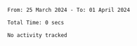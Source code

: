 <!--START_SECTION:waka-->

```txt
From: 25 March 2024 - To: 01 April 2024

Total Time: 0 secs

No activity tracked
```

<!--END_SECTION:waka-->
